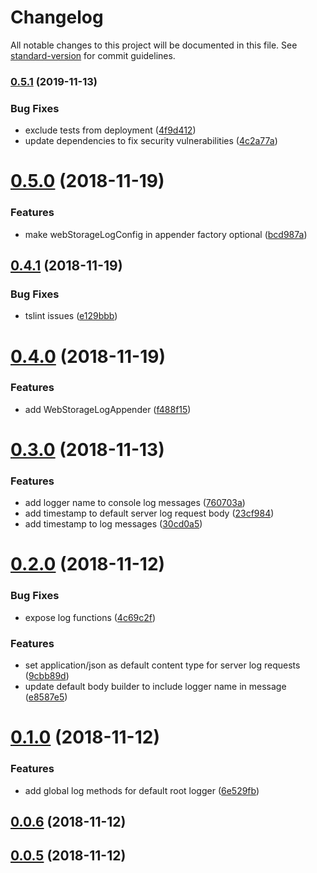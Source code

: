 # Changelog

All notable changes to this project will be documented in this file. See [standard-version](https://github.com/conventional-changelog/standard-version) for commit guidelines.

### [0.5.1](https://github.com/ngxp/log/compare/v0.5.0...v0.5.1) (2019-11-13)


### Bug Fixes

* exclude tests from deployment ([4f9d412](https://github.com/ngxp/log/commit/4f9d4128694b29f2f787a97360c6c8b0970be331))
* update dependencies to fix security vulnerabilities ([4c2a77a](https://github.com/ngxp/log/commit/4c2a77a6697432f58bd94366afdfe179da187b6b))

<a name="0.5.0"></a>
# [0.5.0](https://github.com/ngxp/log/compare/v0.4.1...v0.5.0) (2018-11-19)


### Features

* make webStorageLogConfig in appender factory optional ([bcd987a](https://github.com/ngxp/log/commit/bcd987a))



<a name="0.4.1"></a>
## [0.4.1](https://github.com/ngxp/log/compare/v0.4.0...v0.4.1) (2018-11-19)


### Bug Fixes

* tslint issues ([e129bbb](https://github.com/ngxp/log/commit/e129bbb))



<a name="0.4.0"></a>
# [0.4.0](https://github.com/ngxp/log/compare/v0.3.0...v0.4.0) (2018-11-19)


### Features

* add WebStorageLogAppender ([f488f15](https://github.com/ngxp/log/commit/f488f15))



<a name="0.3.0"></a>
# [0.3.0](https://github.com/ngxp/log/compare/v0.2.0...v0.3.0) (2018-11-13)


### Features

* add logger name to console log messages ([760703a](https://github.com/ngxp/log/commit/760703a))
* add timestamp to default server log request body ([23cf984](https://github.com/ngxp/log/commit/23cf984))
* add timestamp to log messages ([30cd0a5](https://github.com/ngxp/log/commit/30cd0a5))



<a name="0.2.0"></a>
# [0.2.0](https://github.com/ngxp/log/compare/v0.1.0...v0.2.0) (2018-11-12)


### Bug Fixes

* expose log functions ([4c69c2f](https://github.com/ngxp/log/commit/4c69c2f))


### Features

* set application/json as default content type for server log requests ([9cbb89d](https://github.com/ngxp/log/commit/9cbb89d))
* update default body builder to include logger name in message ([e8587e5](https://github.com/ngxp/log/commit/e8587e5))



<a name="0.1.0"></a>
# [0.1.0](https://github.com/ngxp/log/compare/v0.0.6...v0.1.0) (2018-11-12)


### Features

* add global log methods for default root logger ([6e529fb](https://github.com/ngxp/log/commit/6e529fb))



<a name="0.0.6"></a>
## [0.0.6](https://github.com/ngxp/log/compare/v0.0.5...v0.0.6) (2018-11-12)



<a name="0.0.5"></a>
## [0.0.5](https://github.com/ngxp/log/compare/v0.0.4...v0.0.5) (2018-11-12)

